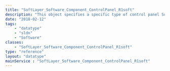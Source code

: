 ```yaml
---
title: "SoftLayer_Software_Component_ControlPanel_R1soft"
description: "This object specifies a specific type of control panel Software Component:  A R1soft instance. "
date: "2018-02-12"
tags:
    - "datatype"
    - "sldn"
    - "Software"
classes:
    - "SoftLayer_Software_Component_ControlPanel_R1soft"
type: "reference"
layout: "datatype"
mainService : "SoftLayer_Software_Component_ControlPanel_R1soft"
---
```

